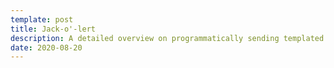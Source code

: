 ```yaml
---
template: post
title: Jack-o'-lert
description: A detailed overview on programmatically sending templated emails with Python and Jinja2.
date: 2020-08-20
---
```

